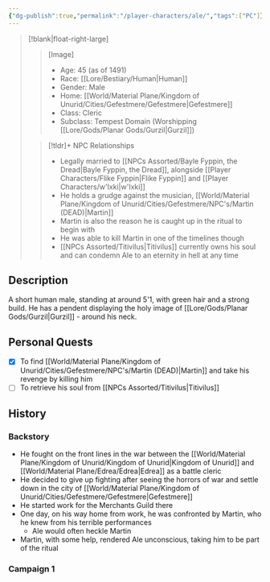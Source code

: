 ```yaml
---
{"dg-publish":true,"permalink":"/player-characters/ale/","tags":["PC"]}
---
```



>[!blank|float-right-large]
>>[Image]
>>- Age: 45 (as of 1491)
>>- Race: [[Lore/Bestiary/Human\|Human]]
>>- Gender: Male 
>>- Home: [[World/Material Plane/Kingdom of Unurid/Cities/Gefestmere/Gefestmere\|Gefestmere]]
>>- Class: Cleric 
>>- Subclass: Tempest Domain (Worshipping [[Lore/Gods/Planar Gods/Gurzil\|Gurzil]])
>
>>[!tldr]+ NPC Relationships
>>- Legally married to [[NPCs Assorted/Bayle Fyppin, the Dread\|Bayle Fyppin, the Dread]], alongside [[Player Characters/Flike Fyppin\|Flike Fyppin]] and [[Player Characters/w'Ixki\|w'Ixki]]
>>- He holds a grudge against the musician, [[World/Material Plane/Kingdom of Unurid/Cities/Gefestmere/NPC's/Martin (DEAD)\|Martin]] 
>>	- Martin is also the reason he is caught up in the ritual to begin with
>>	- He was able to kill Martin in one of the timelines though
>>- [[NPCs Assorted/Titivilus\|Titivilus]] currently owns his soul and can condemn Ale to an eternity in hell at any time


## Description
A short human male, standing at around 5'1, with green hair and a strong build. He has a pendent displaying the holy image of [[Lore/Gods/Planar Gods/Gurzil\|Gurzil]] - around his neck.

## Personal Quests
- [x] To find [[World/Material Plane/Kingdom of Unurid/Cities/Gefestmere/NPC's/Martin (DEAD)\|Martin]] and take his revenge by killing him
- [ ] To retrieve his soul from [[NPCs Assorted/Titivilus\|Titivilus]]

## History
### Backstory
- He fought on the front lines in the war between the [[World/Material Plane/Kingdom of Unurid/Kingdom of Unurid\|Kingdom of Unurid]] and [[World/Material Plane/Edrea/Edrea\|Edrea]] as a battle cleric
- He decided to give up fighting after seeing the horrors of war and settle down in the city of [[World/Material Plane/Kingdom of Unurid/Cities/Gefestmere/Gefestmere\|Gefestmere]]
- He started work for the Merchants Guild there
- One day, on his way home from work, he was confronted by Martin, who he knew from his terrible performances
	- Ale would often heckle Martin
- Martin, with some help, rendered Ale unconscious, taking him to be part of the ritual  
### Campaign 1



